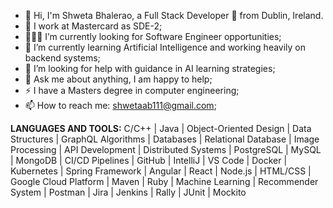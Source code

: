 - 👋 Hi, I'm Shweta Bhalerao, a Full Stack Developer 🚀 from Dublin, Ireland.
- 💼 I work at Mastercard as SDE-2;
- 👨🏽‍💻 I’m currently looking for Software Engineer opportunities;
- 🌱 I’m currently learning Artificial Intelligence and working heavily on backend systems;
- 🤔 I’m looking for help with guidance in AI learning strategies;
- 💬 Ask me about anything, I am happy to help;
- ⚡️ I have a Masters degree in computer engineering;
- 📫 How to reach me: shwetaab111@gmail.com;







**LANGUAGES AND TOOLS:**
 C/C++ | Java | Object-Oriented Design | Data Structures | GraphQL Algorithms | Databases | Relational Database | Image Processing | API Development | Distributed Systems | PostgreSQL | MySQL | MongoDB | CI/CD Pipelines | GitHub | IntelliJ | VS Code | Docker | Kubernetes | Spring Framework | Angular | React | Node.js | HTML/CSS | Google Cloud Platform | Maven | Ruby | Machine Learning | Recommender System | Postman | Jira | Jenkins | Rally | JUnit | Mockito


<!---
ShwetaM51/ShwetaM51 is a ✨ special ✨ repository because its `README.md` (this file) appears on your GitHub profile.
You can click the Preview link to take a look at your changes.
--->
